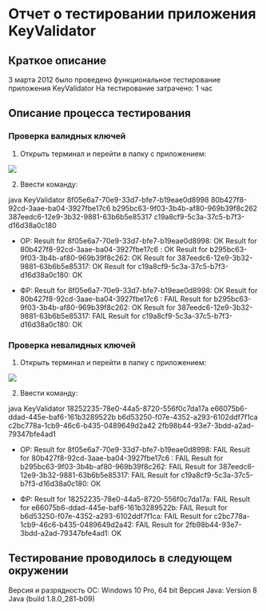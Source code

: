 # Отчет о тестировании приложения KeyValidator

## Краткое описание

3 марта 2012 было проведено функциональное тестирование приложения KeyValidator
На тестирование затрачено: 1 час

## Описание процесса тестирования

### Проверка валидных ключей

1. Открыть терминал и перейти в папку с приложением:
 
![](https://downloader.disk.yandex.ru/preview/659595f5fa1b3f0ed683d4592dcce6ab2bb194884fddafb5dcbe5431e42b6a01/603fa559/pq3Vt3AEqTUtJh63Jofcvg-f839fXNwPWo613nj_wxqA4kTlOXVgWUq-ICLFAFRfRXRvvKDF81NzTitv3A5Fgg%3D%3D?uid=0&filename=terminal.png&disposition=inline&hash=&limit=0&content_type=image%2Fpng&owner_uid=0&tknv=v2&size=2048x2048)

2. Ввести команду:

java KeyValidator 8f05e6a7-70e9-33d7-bfe7-b19eae0d8998 80b427f8-92cd-3aae-ba04-3927fbe17c6 b295bc63-9f03-3b4b-af80-969b39f8c262 387eedc6-12e9-3b32-9881-63b6b5e85317 c19a8cf9-5c3a-37c5-b7f3-d16d38a0c180

* ОР:
Result for 8f05e6a7-70e9-33d7-bfe7-b19eae0d8998: ОК
Result for 80b427f8-92cd-3aae-ba04-3927fbe17c6 : ОК
Result for b295bc63-9f03-3b4b-af80-969b39f8c262: ОК
Result for 387eedc6-12e9-3b32-9881-63b6b5e85317: ОК
Result for c19a8cf9-5c3a-37c5-b7f3-d16d38a0c180: ОК

* ФР:
Result for 8f05e6a7-70e9-33d7-bfe7-b19eae0d8998: ОК
Result for 80b427f8-92cd-3aae-ba04-3927fbe17c6 : FAIL
Result for b295bc63-9f03-3b4b-af80-969b39f8c262: ОК
Result for 387eedc6-12e9-3b32-9881-63b6b5e85317: FAIL
Result for c19a8cf9-5c3a-37c5-b7f3-d16d38a0c180: ОК

### Проверка невалидных ключей

1. Открыть терминал и перейти в папку с приложением:
 
![](https://downloader.disk.yandex.ru/preview/659595f5fa1b3f0ed683d4592dcce6ab2bb194884fddafb5dcbe5431e42b6a01/603fa559/pq3Vt3AEqTUtJh63Jofcvg-f839fXNwPWo613nj_wxqA4kTlOXVgWUq-ICLFAFRfRXRvvKDF81NzTitv3A5Fgg%3D%3D?uid=0&filename=terminal.png&disposition=inline&hash=&limit=0&content_type=image%2Fpng&owner_uid=0&tknv=v2&size=2048x2048)

2. Ввести команду:

java KeyValidator 18252235-78e0-44a5-8720-556f0c7da17a e66075b6-ddad-445e-baf6-161b3289522b b6d53250-f07e-4352-a293-6102ddf7f1ca c2bc778a-1cb9-46c6-b435-0489649d2a42 2fb98b44-93e7-3bdd-a2ad-79347bfe4ad1

* ОР:
Result for 8f05e6a7-70e9-33d7-bfe7-b19eae0d8998: FAIL
Result for 80b427f8-92cd-3aae-ba04-3927fbe17c6 : FAIL
Result for b295bc63-9f03-3b4b-af80-969b39f8c262: FAIL
Result for 387eedc6-12e9-3b32-9881-63b6b5e85317: FAIL
Result for c19a8cf9-5c3a-37c5-b7f3-d16d38a0c180: ОК

* ФР:
Result for 18252235-78e0-44a5-8720-556f0c7da17a: FAIL
Result for e66075b6-ddad-445e-baf6-161b3289522b: FAIL
Result for b6d53250-f07e-4352-a293-6102ddf7f1ca: FAIL
Result for c2bc778a-1cb9-46c6-b435-0489649d2a42: FAIL
Result for 2fb98b44-93e7-3bdd-a2ad-79347bfe4ad1: OK

## Тестирование проводилось в следующем окружении
Версия и разрядность ОС: Windows 10 Pro, 64 bit
Версия Java: Version 8 Java (build 1.8.0_281-b09)